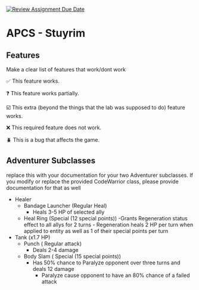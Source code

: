 [![Review Assignment Due Date](https://classroom.github.com/assets/deadline-readme-button-22041afd0340ce965d47ae6ef1cefeee28c7c493a6346c4f15d667ab976d596c.svg)](https://classroom.github.com/a/KprAwj1n)
# APCS - Stuyrim

## Features

Make a clear list of features that work/dont work

:white_check_mark: This feature works.

:question: This feature works partially.

:ballot_box_with_check: This extra (beyond the things that the lab was supposed to do) feature works.

:x: This required feature does not work.

:beetle: This is a bug that affects the game.



## Adventurer Subclasses

replace this with your documentation for your two Adventurer subclasses. If you modify or replace the provided CodeWarrior class, please provide documentation for that as well

- Healer
  - Bandage Launcher (Regular Heal)
     - Heals 3-5 HP of selected ally
  - Heal Ring (Special (12 special points))
     -Grants Regeneration status effect to all allys for 2 turns
        - Regeneration heals 2 HP per turn when applied to entity as well as 1 of their special points per turn
- Tank (x1.7 HP)
  - Punch ( Regular attack)
    - Deals 2-4 damage
  - Body Slam ( Special (15 special points))
    - Has 50% chance to Paralyze opponent over three turns and deals 12 damage
        - Paralyze cause opponent to have an 80% chance of a failed attack
